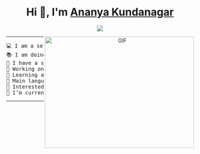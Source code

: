 <h1 align="center">Hi 👋, I'm <a href="https://www.linkedin.com/in/ananya-kundanagar28/" target="blank">
Ananya Kundanagar</a></h1>

<p align="center">
  <a href="https://github.com/DenverCoder1/readme-typing-svg"><img src="https://readme-typing-svg.herokuapp.com?lines=Information+Tecnology+Student;4th+Year;Full+Stack+Webdeveloper;Intrested%20in%20learning%20CyberSecurity;Always%20learning%20new%20things&center=true&width=500&height=50"></a>
</p>

<!-- 
- 🔭 I’m currently working on ...
- 🌱 I’m currently learning ...
- 👯 I’m looking to collaborate on ...
- 🤔 I’m looking for help with ...
- 💬 Ask me about ...
- 📫 How to reach me: ...
- 😄 Pronouns: ...
- ⚡ Fun fact: ... -->


<a target="_blank" align="center">
  <img align="right" top="500" height="300" width="400" alt="GIF" src="https://media.giphy.com/media/SWoSkN6DxTszqIKEqv/giphy.gif">
</a>
<hr>

<pre>
💻 I am a self taught Full Stack Developer
📚 I am doing Bachelors of Engineering in Information Technology from the Terna Engineering College
📝 I have a strong interest in Cyber-Security , Web Development and Artificial Intelligence
🔭 Working on Deep Learning & Machine Learning
🌱 Learning about Machine Learning and Cyber-Security stuff
🌟 Main languages: Python, JavaScript,Djano,HTML,CSS,SQL
🚩 Interested in Cyber Security Cloud and Machine Learning
🤔 I’m currently open for: <b>An Intern</b> or a new <b>job opportunity</b>
</pre>
<hr>
<br/>

